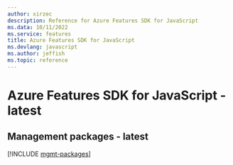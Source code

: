 ```yaml
---
author: xirzec
description: Reference for Azure Features SDK for JavaScript
ms.data: 10/11/2022
ms.service: features
title: Azure Features SDK for JavaScript
ms.devlang: javascript
ms.author: jeffish
ms.topic: reference
---
```

# Azure Features SDK for JavaScript - latest

## Management packages - latest
[!INCLUDE [mgmt-packages](features-mgmt-index.md)]